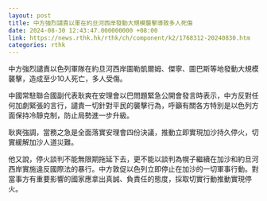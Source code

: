 ```yaml
---
layout: post
title: 中方強烈譴責以軍在約旦河西岸發動大規模襲擊導致多人死傷
date: 2024-08-30 12:43:47.000000000 +08:00
link: https://news.rthk.hk/rthk/ch/component/k2/1768312-20240830.htm
categories: rthk
---
```


中方強烈譴責以色列軍隊在約旦河西岸圖勒凱爾姆、傑寧、圖巴斯等地發動大規模襲擊，造成至少10人死亡，多人受傷。

中國常駐聯合國副代表耿爽在安理會以巴問題緊急公開會發言時表示，中方反對任何加劇緊張的言行，譴責一切針對平民的襲擊行為，呼籲有關各方特別是以色列方面保持冷靜克制，防止局勢進一步升級。

耿爽強調，當務之急是全面落實安理會四份決議，推動立即實現加沙持久停火，切實緩解加沙人道災難。

他又說，停火談判不能無限期拖延下去，更不能以談判為幌子繼續在加沙和約旦河西岸實施違反國際法的暴行。中方敦促以色列立即停止在加沙的一切軍事行動。對當事方有重要影響的國家應拿出真誠、負責任的態度，採取切實行動推動實現停火。
